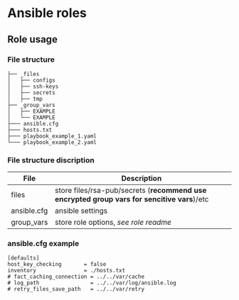 # Ansible roles

## Role usage

### File structure
```
├── _files 
│   ├── configs 
│   ├── ssh-keys
│   ├── secrets
│   ├── tmp
├── _group_vars
│   ├── EXAMPLE
│   └── EXAMPLE
├─── ansible.cfg
├─── hosts.txt
├─── playbook_example_1.yaml
└─── playbook_example_2.yaml
```

### File structure discription

|  File  | Description |
| ------ | ----------- |
| files   | store files/rsa-pub/secrets (**recommend use encrypted group vars for sencitive vars**)/etc  |
| ansible.cfg | ansible settings |
|  group_vars  | store role options,  *see role readme*

### ansible.cfg example
```
[defaults]
host_key_checking       = false
inventory               = ./hosts.txt
# fact_caching_connection = ../../var/cache
# log_path                = ../../var/log/ansible.log
# retry_files_save_path   = ../../var/retry
```
